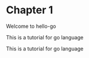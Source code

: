 # Chapter 1
Welcome to hello-go

This is a tutorial for go language  

This is a tutorial for go language 
